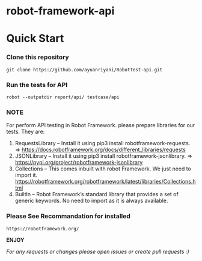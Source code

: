 # robot-framework-api

Quick Start
===========

### Clone this repository

    git clone https://github.com/ayuanriyani/RobotTest-api.git
### Run the tests for API

    robot --outputdir report/api/ testcase/api

### NOTE
For perform API testing in Robot Framework. please prepare libraries for our tests. They are:
1. RequestsLibrary – Install it using pip3 install robotframework-requests. => https://docs.robotframework.org/docs/different_libraries/requests
2. JSONLibrary – Install it using pip3 install robotframework-jsonlibrary. => https://pypi.org/project/robotframework-jsonlibrary
3. Collections – This comes inbuilt with robot Framework. We just need to import it. https://robotframework.org/robotframework/latest/libraries/Collections.html
4. BuiltIn – Robot Framework’s standard library that provides a set of generic keywords. No need to import as it is always available.

### Please See Recommandation for installed

    https://robotframework.org/



**ENJOY**


*For any requests or changes please open issues or create pull requests :)*




